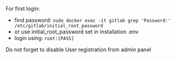 For first login:
- find password: `sudo docker exec -it gitlab grep 'Password:' /etc/gitlab/initial_root_password`
- or use initial_root_password set in installation .env
- login using: `root:[PASS]`

Do not forget to disable User registration from admin panel